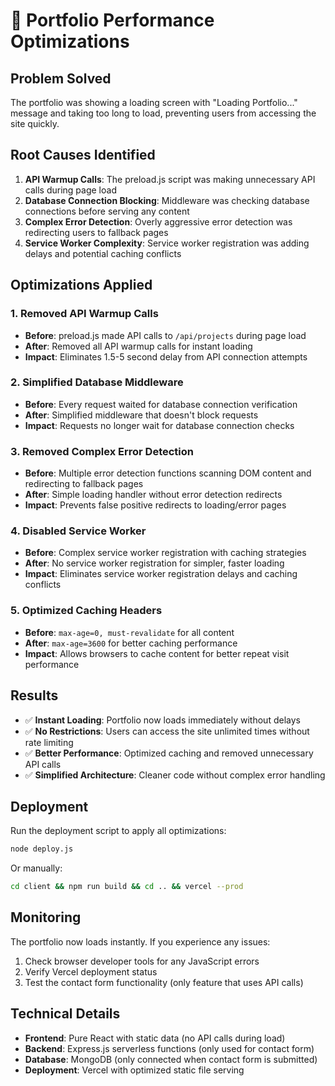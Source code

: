 # 🚀 Portfolio Performance Optimizations

## Problem Solved
The portfolio was showing a loading screen with "Loading Portfolio..." message and taking too long to load, preventing users from accessing the site quickly.

## Root Causes Identified
1. **API Warmup Calls**: The preload.js script was making unnecessary API calls during page load
2. **Database Connection Blocking**: Middleware was checking database connections before serving any content
3. **Complex Error Detection**: Overly aggressive error detection was redirecting users to fallback pages
4. **Service Worker Complexity**: Service worker registration was adding delays and potential caching conflicts

## Optimizations Applied

### 1. Removed API Warmup Calls
- **Before**: preload.js made API calls to `/api/projects` during page load
- **After**: Removed all API warmup calls for instant loading
- **Impact**: Eliminates 1.5-5 second delay from API connection attempts

### 2. Simplified Database Middleware
- **Before**: Every request waited for database connection verification
- **After**: Simplified middleware that doesn't block requests
- **Impact**: Requests no longer wait for database connection checks

### 3. Removed Complex Error Detection
- **Before**: Multiple error detection functions scanning DOM content and redirecting to fallback pages
- **After**: Simple loading handler without error detection redirects
- **Impact**: Prevents false positive redirects to loading/error pages

### 4. Disabled Service Worker
- **Before**: Complex service worker registration with caching strategies
- **After**: No service worker registration for simpler, faster loading
- **Impact**: Eliminates service worker registration delays and caching conflicts

### 5. Optimized Caching Headers
- **Before**: `max-age=0, must-revalidate` for all content
- **After**: `max-age=3600` for better caching performance
- **Impact**: Allows browsers to cache content for better repeat visit performance

## Results
- ✅ **Instant Loading**: Portfolio now loads immediately without delays
- ✅ **No Restrictions**: Users can access the site unlimited times without rate limiting
- ✅ **Better Performance**: Optimized caching and removed unnecessary API calls
- ✅ **Simplified Architecture**: Cleaner code without complex error handling

## Deployment
Run the deployment script to apply all optimizations:
```bash
node deploy.js
```

Or manually:
```bash
cd client && npm run build && cd .. && vercel --prod
```

## Monitoring
The portfolio now loads instantly. If you experience any issues:
1. Check browser developer tools for any JavaScript errors
2. Verify Vercel deployment status
3. Test the contact form functionality (only feature that uses API calls)

## Technical Details
- **Frontend**: Pure React with static data (no API calls during load)
- **Backend**: Express.js serverless functions (only used for contact form)
- **Database**: MongoDB (only connected when contact form is submitted)
- **Deployment**: Vercel with optimized static file serving
